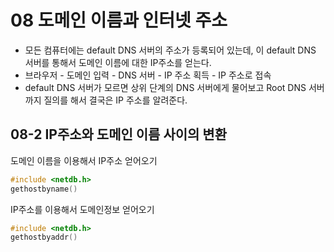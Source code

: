 # 08 도메인 이름과 인터넷 주소

- 모든 컴퓨터에는 default DNS 서버의 주소가 등록되어 있는데, 이 default DNS 서버를 통해서 도메인 이름에 대한 IP주소를 얻는다.
- 브라우저 - 도메인 입력 - DNS 서버 - IP 주소 획득 - IP 주소로 접속
- default DNS 서버가 모르면 상위 단계의 DNS 서버에게 물어보고 Root DNS 서버까지 질의를 해서 결국은 IP 주소를 알려준다.

## 08-2 IP주소와 도메인 이름 사이의 변환

도메인 이름을 이용해서 IP주소 얻어오기

```c
#include <netdb.h>
gethostbyname()
```

IP주소를 이용해서 도메인정보 얻어오기

```c
#include <netdb.h>
gethostbyaddr()
```

